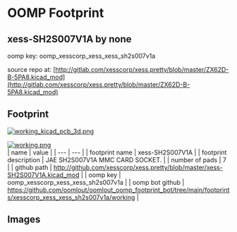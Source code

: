 # OOMP Footprint  
## xess-SH2S007V1A  by none  
  
oomp key: oomp_xesscorp_xess_xess_sh2s007v1a  
  
source repo at: [http://gitlab.com/xesscorp/xess.pretty/blob/master/ZX62D-B-5PA8.kicad_mod](http://gitlab.com/xesscorp/xess.pretty/blob/master/ZX62D-B-5PA8.kicad_mod)  
## Footprint  
  
[![working_kicad_pcb_3d.png](working_kicad_pcb_3d_600.png)](working_kicad_pcb_3d.png)  
  
[![working.png](working_600.png)](working.png)  
| name | value | 
| --- | --- | 
| footprint name | xess-SH2S007V1A | 
| footprint description | JAE SH2S007V1A MMC CARD SOCKET. | 
| number of pads | 7 | 
| github path | http://github.com/xesscorp/xess.pretty/blob/master/xess-SH2S007V1A.kicad_mod | 
| oomp key | oomp_xesscorp_xess_xess_sh2s007v1a | 
| oomp bot github | https://github.com/oomlout/oomlout_oomp_footprint_bot/tree/main/footprints/xesscorp_xess_xess_sh2s007v1a/working | 
## Images  
